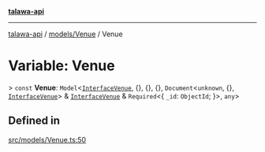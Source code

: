 [**talawa-api**](../../../README.md)

***

[talawa-api](../../../modules.md) / [models/Venue](../README.md) / Venue

# Variable: Venue

\> `const` **Venue**: `Model`\<[`InterfaceVenue`](../interfaces/InterfaceVenue.md), \{\}, \{\}, \{\}, `Document`\<`unknown`, \{\}, [`InterfaceVenue`](../interfaces/InterfaceVenue.md)\> & [`InterfaceVenue`](../interfaces/InterfaceVenue.md) & `Required`\<\{ `_id`: `ObjectId`; \}\>, `any`\>

## Defined in

[src/models/Venue.ts:50](https://github.com/PalisadoesFoundation/talawa-api/blob/039b0f127fb8caa46d57186ab4b3bb27fe150903/src/models/Venue.ts#L50)
